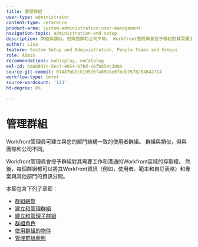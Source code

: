 ```yaml
---
title: 管理群組
user-type: administrator
content-type: reference
product-area: system-administration;user-management
navigation-topic: administration-and-setup
description: 群組與類似，但與團隊和公司不同。 Workfront管理員會授予群組對其需要工作和溝通的Workfront區域的存取權。
author: Lisa
feature: System Setup and Administration, People Teams and Groups
role: Admin
recommendations: noDisplay, noCatalog
exl-id: bda8d47c-5ec7-4654-b7bd-c6fb854c3084
source-git-commit: 01487bb9cb195d6fa89bbe0fbdb7678254642714
workflow-type: tm+mt
source-wordcount: '123'
ht-degree: 0%

---
```


# 管理群組

Workfront管理員可建立與您的部門結構一致的使用者群組。 群組與類似，但與團隊和公司不同。

Workfront管理員會授予群組對其需要工作和溝通的Workfront區域的存取權。 然後，每個群組都可以將其Workfront資訊（例如，使用者、範本和自訂表格）和專案與其他部門的資訊分開。

本節包含下列子章節：

* [群組總覽](../../administration-and-setup/manage-groups/groups-overview/groups-overview.md)
* [建立和管理群組](../../administration-and-setup/manage-groups/create-and-manage-groups/create-and-manage-groups.md)
* [建立和管理子群組](../../administration-and-setup/manage-groups/create-and-manage-subgroups/create-and-manage-subgroups.md)
* [群組角色](../../administration-and-setup/manage-groups/group-roles/group-roles.md)
* [使用群組的物件](../../administration-and-setup/manage-groups/work-with-group-objects/work-with-a-groups-objects.md)
* [管理群組狀態](../../administration-and-setup/manage-groups/manage-group-statuses/manage-group-statuses.md)
